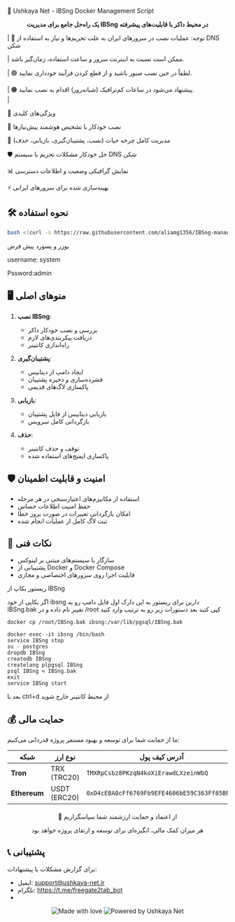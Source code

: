 📡 Ushkaya Net - IBSng Docker Management Script

<p align="center"> <strong>یک راه‌حل جامع برای مدیریت IBSng در محیط داکر با قابلیت‌های پیشرفته</strong> </p>




|    🔴 توجه: عملیات نصب در سرورهای ایران به علت تحریم‌ها و نیاز به استفاده از DNS شکن            

|        ممکن است نسبت به اینترنت سرور و ساعت استفاده، زمان‌گیر باشد.                         

|    🟢 لطفاً در حین نصب صبور باشید و از قطع کردن فرآیند خودداری نمایید.                         

|    🟠 پیشنهاد می‌شود در ساعات کم‌ترافیک (شبانه‌روز) اقدام به نصب نمایید.                       
|                                                                                               

🌟 ویژگی‌های کلیدی


🚀 نصب خودکار با تشخیص هوشمند پیش‌نیازها

🔄 مدیریت کامل چرخه حیات (نصب، پشتیبان‌گیری، بازیابی، حذف)

🛡️ حل خودکار مشکلات تحریم با سیستم DNS شکن

📊 نمایش گرافیکی وضعیت و اطلاعات دسترسی

⚡ بهینه‌سازی شده برای سرورهای ایرانی

## 🛠️ نحوه استفاده

```bash
bash <(curl -s https://raw.githubusercontent.com/aliamg1356/IBSng-manager/refs/heads/main/ibsng.sh --ipv4)

```

یوزر و پسورد پیش فرض

username: system

Pssword:admin
## 🖥️ منوهای اصلی

1. **نصب IBSng**: 
   - بررسی و نصب خودکار داکر
   - دریافت پیکربندی‌های لازم
   - راه‌اندازی کانتینر

2. **پشتیبان‌گیری**: 
   - ایجاد دامپ از دیتابیس
   - فشرده‌سازی و ذخیره پشتیبان
   - پاکسازی لاگ‌های قدیمی

3. **بازیابی**: 
   - بازیابی دیتابیس از فایل پشتیبان
   - بازگردانی کامل سرویس

4. **حذف**: 
   - توقف و حذف کانتینر
   - پاکسازی ایمیج‌های استفاده شده

## 🛡️ امنیت و قابلیت اطمینان

- استفاده از مکانیزم‌های اعتبارسنجی در هر مرحله
- حفظ امنیت اطلاعات حساس
- امکان بازگردانی تغییرات در صورت بروز خطا
- ثبت لاگ کامل از عملیات انجام شده

## 📌 نکات فنی

- سازگار با سیستم‌های مبتنی بر لینوکس
- پشتیبانی از Docker و Docker Compose
- قابلیت اجرا روی سرورهای اختصاصی و مجازی


ریستور بکاپ از IBSng 

اگر بکاپی از خود ibsng  دارین برای ریستور به این دارک اول فایل دامپ رو به IBSng.bak تغییر نام داده و در /root کپی کنید بعد دستورات زیر رو به ترتیب وارد کنید
```
docker cp /root/IBSng.bak ibsng:/var/lib/pgsql/IBSng.bak

docker exec -it ibsng /bin/bash
service IBSng stop
su - postgres
dropdb IBSng
createdb IBSng
createlang plpgsql IBSng
psql IBSng < IBSng.bak
exit
service IBSng start
```
بعد با ctrl+d از محیط کانتینر خارج شوید


## 💰 حمایت مالی

ما از حمایت شما برای توسعه و بهبود مستمر پروژه قدردانی می‌کنیم:

<div align="center">

| شبکه         | نوع ارز       | آدرس کیف پول                              | آیکون       |
|--------------|--------------|------------------------------------------|------------|
| **Tron**     | TRX (TRC20)  | `TMXRpCsbz8PKzqN4koXiErawdLXzeinWbQ`     | <img src="https://cryptologos.cc/logos/tron-trx-logo.png" width="20"> |
| **Ethereum** | USDT (ERC20) | `0xD4cEBA0cFf6769Fb9EFE4606bE59C363Ff85BF76` | <img src="https://cryptologos.cc/logos/tether-usdt-logo.png" width="20"> |

</div>

<div align="center" style="margin-top: 20px;">
  <p>🙏 از اعتماد و حمایت ارزشمند شما سپاسگزاریم</p>
  <p>هر میزان کمک مالی، انگیزه‌ای برای توسعه و ارتقای پروژه خواهد بود</p>
</div>




## 📞 پشتیبانی

برای گزارش مشکلات یا پیشنهادات:
- ایمیل: support@ushkaya-net.ir
- تلگرام: https://t.me/freegate2tab_bot
- 
<p align="center"> <img src="https://img.shields.io/badge/Made%20with-❤️-red" alt="Made with love"> <img src="https://img.shields.io/badge/Powered%20by-Ushkaya%20Net-blue" alt="Powered by Ushkaya Net"> </p>

